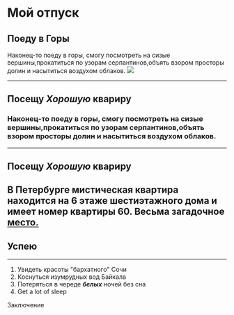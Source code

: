 # Мой отпуск

## Поеду в **Горы**

 Наконец-то поеду в горы, смогу посмотреть на сизые вершины,прокатиться по узорам серпантинов,объять взором просторы долин и насытиться воздухом облаков.
 ![](krasivye-kartinki-zakaty-54-1024x682-1.jpg)
 
---
## Посещу **_Хорошую_ квариру**
 ### Наконец-то поеду в горы, смогу посмотреть на сизые вершины,прокатиться по узорам серпантинов,объять взором просторы долин и насытиться воздухом облаков.
---
## Посещу **_Хорошую_ квариру**
В Петербурге мистическая квартира находится на **6** этаже **шестиэтажного** дома и имеет номер квартиры **60**. Весьма загадочное [место.](#в-петербурге-мистическая-квартира-находится-на-6-этаже-шестиэтажного-дома-и-имеет-номер-квартиры-60-весьма-загадочное-местоhttps://git-scm.com/book/ru/v2)
---
## Успею
---
1. Увидеть красоты "бархатного" Сочи
2. Коснуться изумрудных вод Байкала
3. Потеряться в череде **_белых_** ночей без сна
4. Get a lot of sleep

Заключение